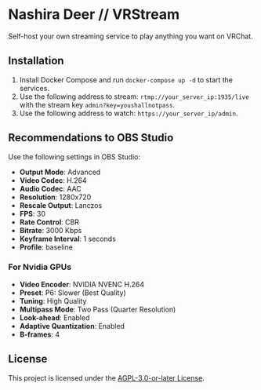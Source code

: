 # Nashira Deer // VRStream

Self-host your own streaming service to play anything you want on VRChat.

## Installation

1. Install Docker Compose and run `docker-compose up -d` to start the services.
2. Use the following address to stream: `rtmp://your_server_ip:1935/live` with the stream key `admin?key=youshallnotpass`.
3. Use the following address to watch: `https://your_server_ip/admin`.

## Recommendations to OBS Studio

Use the following settings in OBS Studio:

- **Output Mode**: Advanced
- **Video Codec**: H.264
- **Audio Codec**: AAC
- **Resolution**: 1280x720
- **Rescale Output**: Lanczos
- **FPS**: 30
- **Rate Control**: CBR
- **Bitrate**: 3000 Kbps
- **Keyframe Interval**: 1 seconds
- **Profile**: baseline

### For Nvidia GPUs

- **Video Encoder**: NVIDIA NVENC H.264
- **Preset**: P6: Slower (Best Quality)
- **Tuning**: High Quality
- **Multipass Mode**: Two Pass (Quarter Resolution)
- **Look-ahead**: Enabled
- **Adaptive Quantization**: Enabled
- **B-frames**: 4

## License

This project is licensed under the [AGPL-3.0-or-later License](https://www.gnu.org/licenses/agpl-3.0.html).
